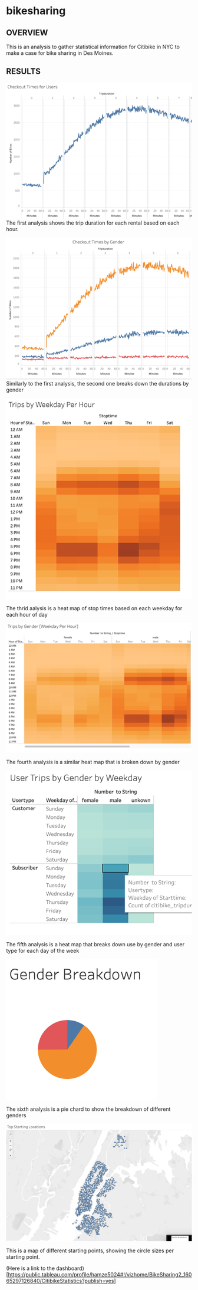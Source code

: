 # bikesharing
## OVERVIEW
This is an analysis to gather statistical information for Citibike in NYC to make a case for bike sharing in Des Moines.

## RESULTS

![image1](images/image1.png)
The first analysis shows the trip duration for each rental based on each hour. 

![image2](images/image2.png)
Similarly to the first analysis, the second one breaks down the durations by gender

![image3](images/image3.png)

The thrid aalysis is a heat map of stop times based on each weekday for each hour of day

![image4](images/image4.png)

The fourth analysis is a similar heat map that is broken down by gender

![image5](images/image5.png)

The fifth analysis is a heat map that breaks down use by gender and user type for each day of the week

![image6](images/image6.png)

The sixth analysis is a pie chard to show the breakdown of different genders

![image7](images/Image7.png)

This is a map of different starting points, showing the circle sizes per starting point.

(Here is a link to the dashboard)[https://public.tableau.com/profile/hamze5024#!/vizhome/BikeSharing2_16065297126840/CitibikeStatistics?publish=yes]
